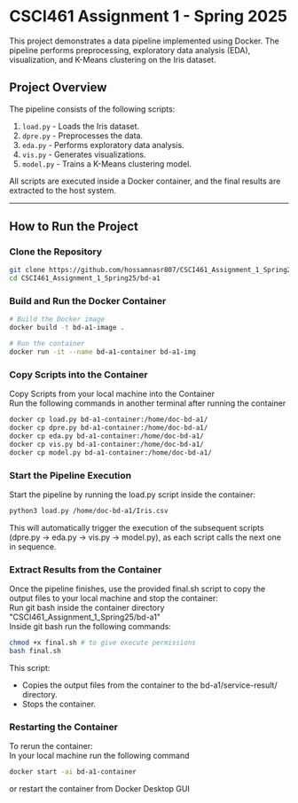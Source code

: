 # CSCI461 Assignment 1 - Spring 2025

This project demonstrates a data pipeline implemented using Docker. The pipeline performs preprocessing, exploratory data analysis (EDA), visualization, and K-Means clustering on the Iris dataset.

## Project Overview

The pipeline consists of the following scripts:

1. `load.py` - Loads the Iris dataset.
2. `dpre.py` - Preprocesses the data.
3. `eda.py` - Performs exploratory data analysis.
4. `vis.py` - Generates visualizations.
5. `model.py` - Trains a K-Means clustering model.

All scripts are executed inside a Docker container, and the final results are extracted to the host system.

---

## How to Run the Project  

### Clone the Repository  
```bash
git clone https://github.com/hossamnasr807/CSCI461_Assignment_1_Spring25.git
cd CSCI461_Assignment_1_Spring25/bd-a1 
```
### Build and Run the Docker Container
```bash
# Build the Docker image
docker build -t bd-a1-image .

# Run the container
docker run -it --name bd-a1-container bd-a1-img
```
### Copy Scripts into the Container
Copy Scripts from your local machine into the Container<br>
Run the following commands in another terminal after running the container
```bash
docker cp load.py bd-a1-container:/home/doc-bd-a1/
docker cp dpre.py bd-a1-container:/home/doc-bd-a1/
docker cp eda.py bd-a1-container:/home/doc-bd-a1/
docker cp vis.py bd-a1-container:/home/doc-bd-a1/
docker cp model.py bd-a1-container:/home/doc-bd-a1/
```

### Start the Pipeline Execution
Start the pipeline by running the load.py script inside the container:
```bash
python3 load.py /home/doc-bd-a1/Iris.csv
```
This will automatically trigger the execution of the subsequent scripts (dpre.py → eda.py → vis.py → model.py), as each script calls the next one in sequence.

### Extract Results from the Container
Once the pipeline finishes, use the provided final.sh script to copy the output files to your local machine and stop the container:
<br>Run git bash inside the container directory "CSCI461_Assignment_1_Spring25/bd-a1"
<br>Inside git bash run the following commands:

```bash
chmod +x final.sh # to give execute permissions
bash final.sh
```
This script:
- Copies the output files from the container to the bd-a1/service-result/ directory.
- Stops the container.

### Restarting the Container
To rerun the container:
<br>In your local machine run the following command

```bash
docker start -ai bd-a1-container
```
or restart the container from Docker Desktop GUI
